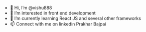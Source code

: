 - 👋 Hi, I’m @vishu888
- 👀 I’m interested in front end development
- 🌱 I’m currently learning React JS and several other frameworks
- 📫 Connect with me on linkedin Prakhar Bajpai

<!---
vishu888/vishu888 is a ✨ special ✨ repository because its `README.md` (this file) appears on your GitHub profile.
You can click the Preview link to take a look at your changes.
--->
